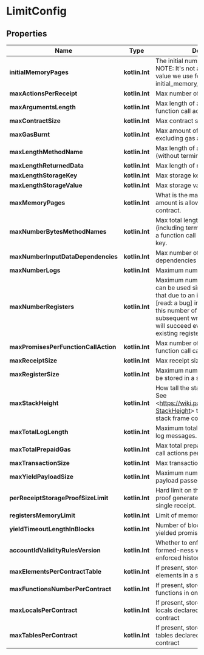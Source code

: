
# LimitConfig

## Properties
| Name | Type | Description | Notes |
| ------------ | ------------- | ------------- | ------------- |
| **initialMemoryPages** | **kotlin.Int** | The initial number of memory pages. NOTE: It&#39;s not a limiter itself, but it&#39;s a value we use for initial_memory_pages. |  |
| **maxActionsPerReceipt** | **kotlin.Int** | Max number of actions per receipt. |  |
| **maxArgumentsLength** | **kotlin.Int** | Max length of arguments in a function call action. |  |
| **maxContractSize** | **kotlin.Int** | Max contract size |  |
| **maxGasBurnt** | **kotlin.Int** | Max amount of gas that can be used, excluding gas attached to promises. |  |
| **maxLengthMethodName** | **kotlin.Int** | Max length of any method name (without terminating character). |  |
| **maxLengthReturnedData** | **kotlin.Int** | Max length of returned data |  |
| **maxLengthStorageKey** | **kotlin.Int** | Max storage key size |  |
| **maxLengthStorageValue** | **kotlin.Int** | Max storage value size |  |
| **maxMemoryPages** | **kotlin.Int** | What is the maximal memory pages amount is allowed to have for a contract. |  |
| **maxNumberBytesMethodNames** | **kotlin.Int** | Max total length of all method names (including terminating character) for a function call permission access key. |  |
| **maxNumberInputDataDependencies** | **kotlin.Int** | Max number of input data dependencies |  |
| **maxNumberLogs** | **kotlin.Int** | Maximum number of log entries. |  |
| **maxNumberRegisters** | **kotlin.Int** | Maximum number of registers that can be used simultaneously.  Note that due to an implementation quirk [read: a bug] in VMLogic, if we have this number of registers, no subsequent writes to the registers will succeed even if they replace an existing register. |  |
| **maxPromisesPerFunctionCallAction** | **kotlin.Int** | Max number of promises that a function call can create |  |
| **maxReceiptSize** | **kotlin.Int** | Max receipt size |  |
| **maxRegisterSize** | **kotlin.Int** | Maximum number of bytes that can be stored in a single register. |  |
| **maxStackHeight** | **kotlin.Int** | How tall the stack is allowed to grow?  See &lt;https://wiki.parity.io/WebAssembly-StackHeight&gt; to find out how the stack frame cost is calculated. |  |
| **maxTotalLogLength** | **kotlin.Int** | Maximum total length in bytes of all log messages. |  |
| **maxTotalPrepaidGas** | **kotlin.Int** | Max total prepaid gas for all function call actions per receipt. |  |
| **maxTransactionSize** | **kotlin.Int** | Max transaction size |  |
| **maxYieldPayloadSize** | **kotlin.Int** | Maximum number of bytes for payload passed over a yield resume. |  |
| **perReceiptStorageProofSizeLimit** | **kotlin.Int** | Hard limit on the size of storage proof generated while executing a single receipt. |  |
| **registersMemoryLimit** | **kotlin.Int** | Limit of memory used by registers. |  |
| **yieldTimeoutLengthInBlocks** | **kotlin.Int** | Number of blocks after which a yielded promise times out. |  |
| **accountIdValidityRulesVersion** | **kotlin.Int** | Whether to enforce account_id well-formed-ness where it wasn&#39;t enforced historically. |  [optional] |
| **maxElementsPerContractTable** | **kotlin.Int** | If present, stores max number of elements in a single contract&#39;s table |  [optional] |
| **maxFunctionsNumberPerContract** | **kotlin.Int** | If present, stores max number of functions in one contract |  [optional] |
| **maxLocalsPerContract** | **kotlin.Int** | If present, stores max number of locals declared globally in one contract |  [optional] |
| **maxTablesPerContract** | **kotlin.Int** | If present, stores max number of tables declared globally in one contract |  [optional] |



